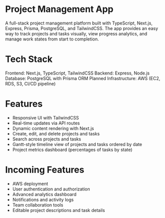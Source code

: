 # Project Management App
A full-stack project management platform built with TypeScript, Next.js, Express, Prisma, PostgreSQL, and TailwindCSS.
The app provides an easy way to track projects and tasks visually, view progress analytics, and manage work states from start to completion.

# Tech Stack
Frontend: Next.js, TypeScript, TailwindCSS
Backend: Express, Node.js
Database: PostgreSQL with Prisma ORM
Planned Infrastructure: AWS (EC2, RDS, S3, CI/CD pipeline)

# Features
- Responsive UI with TailwindCSS
- Real-time updates via API routes
- Dynamic content rendering with Next.js
- Create, edit, and delete projects and tasks
- Search across projects and tasks
- Gantt-style timeline view of projects and tasks ordered by date
- Project metrics dashboard (percentages of tasks by state)

# Incoming Features
- AWS deployment
- User authentication and authorization
- Advanced analytics dashboard
- Notifications and activity logs
- Team collaboration tools
- Editable project descriptions and task details
  
